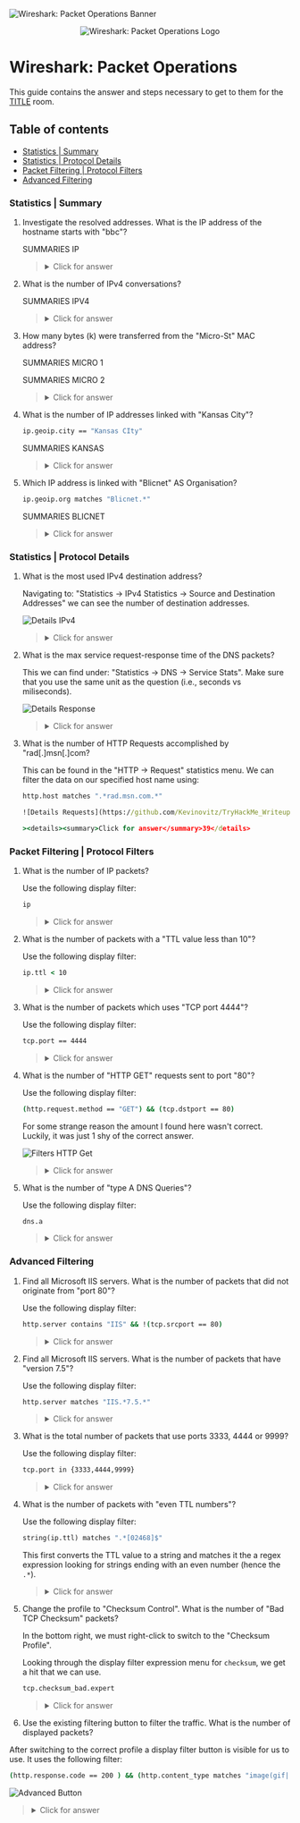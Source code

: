 ![Wireshark: Packet Operations Banner](https://github.com/Kevinovitz/TryHackMe_Writeups/raw/main/wiresharkthebasics/Wireshark_Basics_Banner.png)

<p align="center">
   <img src="https://github.com/Kevinovitz/TryHackMe_Writeups/raw/main/wiresharkpacketoperations/Wireshark_Packet_Operations_Cover.png" alt="Wireshark: Packet Operations Logo">
</p>

# Wireshark: Packet Operations

This guide contains the answer and steps necessary to get to them for the [TITLE](https://tryhackme.com/room/wiresharkpacketoperations) room.

## Table of contents

- [Statistics | Summary](#statistics--summary)
- [Statistics | Protocol Details](#statistics--protocol-details)
- [Packet Filtering | Protocol Filters](#packet-filtering--protocol-filters)
- [Advanced Filtering ](#advanced-filtering)

### Statistics | Summary

1. Investigate the resolved addresses. What is the IP address of the hostname starts with "bbc"?

   
   
   
   
   SUMMARIES IP

   ><details><summary>Click for answer</summary>199.232.24.81</details>

3. What is the number of IPv4 conversations?

   SUMMARIES IPV4

   ><details><summary>Click for answer</summary>a435</details>

4. How many bytes (k) were transferred from the "Micro-St" MAC address?

   SUMMARIES MICRO 1

   SUMMARIES MICRO 2

   ><details><summary>Click for answer</summary>7474</details>

6. What is the number of IP addresses linked with "Kansas City"?

   ```cmd
   ip.geoip.city == "Kansas CIty"
   ```

   SUMMARIES KANSAS

   ><details><summary>Click for answer</summary>4</details>

8. Which IP address is linked with "Blicnet" AS Organisation?

   ```cmd
   ip.geoip.org matches "Blicnet.*"
   ```

   SUMMARIES BLICNET

   ><details><summary>Click for answer</summary>188.246.82.7</details>

### Statistics | Protocol Details

1. What is the most used IPv4 destination address?

   Navigating to: "Statistics -> IPv4 Statistics -> Source and Destination Addresses" we can see the number of destination addresses.

   ![Details IPv4](https://github.com/Kevinovitz/TryHackMe_Writeups/raw/main/wiresharkpacketoperations/Wireshark_Packet_Operations_Details_IPv4.png)

   ><details><summary>Click for answer</summary>10.100.1.33</details>

3. What is the max service request-response time of the DNS packets?

   This we can find under: "Statistics -> DNS -> Service Stats". Make sure that you use the same unit as the question (i.e., seconds vs miliseconds).

   ![Details Response](https://github.com/Kevinovitz/TryHackMe_Writeups/raw/main/wiresharkpacketoperations/Wireshark_Packet_Operations_Details_Response.png)

   ><details><summary>Click for answer</summary>0.467897</details>

5. What is the number of HTTP Requests accomplished by "rad[.]msn[.]com?

   This can be found in the "HTTP -> Request" statistics menu. We can filter the data on our specified host name using:

   ```cmd
   http.host matches ".*rad.msn.com.*"

   ![Details Requests](https://github.com/Kevinovitz/TryHackMe_Writeups/raw/main/wiresharkpacketoperations/Wireshark_Packet_Operations_Details_Requests.png)

   ><details><summary>Click for answer</summary>39</details>

### Packet Filtering | Protocol Filters

1. What is the number of IP packets?

   Use the following display filter:

   ```cmd
   ip
   ```

   ><details><summary>Click for answer</summary>81420</details>

3. What is the number of packets with a "TTL value less than 10"?

   Use the following display filter:

   ```cmd
   ip.ttl < 10
   ```

   ><details><summary>Click for answer</summary>66</details>

4. What is the number of packets which uses "TCP port 4444"?
   
   Use the following display filter:

   ```cmd
   tcp.port == 4444
   ```

   ><details><summary>Click for answer</summary>632</details>

5. What is the number of "HTTP GET" requests sent to port "80"?

   Use the following display filter:

   ```cmd
   (http.request.method == "GET") && (tcp.dstport == 80)
   ```

   For some strange reason the amount I found here wasn't correct. Luckily, it was just 1 shy of the correct answer.

   ![Filters HTTP Get](https://github.com/Kevinovitz/TryHackMe_Writeups/raw/main/wiresharkpacketoperations/Wireshark_Packet_Operations_Filters_HTTP_Get.png)

   ><details><summary>Click for answer</summary>527</details>

7. What is the number of "type A DNS Queries"?

   Use the following display filter:

   ```cmd
   dns.a
   ```

   ><details><summary>Click for answer</summary>51</details>

### Advanced Filtering 

1. Find all Microsoft IIS servers. What is the number of packets that did not originate from "port 80"?

   Use the following display filter:

   ```cmd
   http.server contains "IIS" && !(tcp.srcport == 80)
   ```

   ><details><summary>Click for answer</summary>21</details>

3. Find all Microsoft IIS servers. What is the number of packets that have "version 7.5"?

   Use the following display filter:

   ```cmd
   http.server matches "IIS.*7.5.*"
   ```

   ><details><summary>Click for answer</summary>71</details>

5. What is the total number of packets that use ports 3333, 4444 or 9999?

   Use the following display filter:

   ```cmd
   tcp.port in {3333,4444,9999}
   ```

   ><details><summary>Click for answer</summary>2235</details>

7. What is the number of packets with "even TTL numbers"?

   Use the following display filter:

   ```cmd
   string(ip.ttl) matches ".*[02468]$"
   ```

   This first converts the TTL value to a string and matches it the a regex expression looking for strings ending with an even number (hence the `.*`).

   ><details><summary>Click for answer</summary>77289</details>

9. Change the profile to "Checksum Control". What is the number of "Bad TCP Checksum" packets?

   In the bottom right, we must right-click to switch to the "Checksum Profile".

   Looking through the display filter expression menu for `checksum`, we get a hit that we can use.

   ```cmd
   tcp.checksum_bad.expert
   ```

   ><details><summary>Click for answer</summary></details>

11. Use the existing filtering button to filter the traffic. What is the number of displayed packets?

   After switching to the correct profile a display filter button is visible for us to use. It uses the following filter:
   
   ```cmd
   (http.response.code == 200 ) && (http.content_type matches "image(gif||jpeg)")
   ```

   ![Advanced Button](https://github.com/Kevinovitz/TryHackMe_Writeups/raw/main/wiresharkpacketoperations/Wireshark_Packet_Operations_Advanced_Button.png)

   ><details><summary>Click for answer</summary>261</details>
